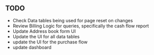 ## TODO
- Check Data tables being used for page reset on changes
- Review Billing Logic for queries, specifically the cash flow report
- Update Address book form UI
- Update the UI for all data tables
- update the UI for the purchase flow
- update dashboard
